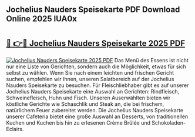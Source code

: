 ## Jochelius Nauders Speisekarte PDF Download Online 2025 lUA0x

# <h2><a href="http://gcd9ya1.nevu.top/?p=Jochelius+Nauders+Speisekarte">🔗 👉🔴 Jochelius Nauders Speisekarte 2025 PDF</a></h2>

[![Jochelius Nauders Speisekarte 2025 PDF](https://i.imgur.com/dBaPXMq.png)](http://gcd9ya1.nevu.top/?p=Jochelius+Nauders+Speisekarte)
Das Menü des Essens ist nicht nur eine Liste von Gerichten, sondern auch die Möglichkeit, etwas für sich selbst zu wählen. Wenn Sie nach einem leichten und frischen Gericht suchen, empfehlen wir Ihnen, unseren Salatbereich auf der Jochelius Nauders Speisekarte zu besuchen. Für Fleischliebhaber gibt es auf unserer Jochelius Nauders Speisekarte eine Auswahl an Gerichten: Rindfleisch, Schweinefleisch, Huhn und Fisch. Unseren Auserwählten bieten wir köstliche Gerichte wie Schaschlik und Steak an, die bei frischem, natürlichem Feuer zubereitet werden. Die Jochelius Nauders Speisekarte unserer Cafeteria bietet eine große Auswahl an Desserts, von traditionellen Kuchen und Kuchen bis hin zu erlesenen Crème Brûlée und Schokoladen-Eclairs.
